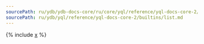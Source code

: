 ```yaml
---
sourcePath: ru/ydb/ydb-docs-core/ru/core/yql/reference/yql-docs-core-2/builtins/list.md
sourcePath: ru/ydb/yql/reference/yql-docs-core-2/builtins/list.md
---
```



{% include [x](_includes/list.md) %}
